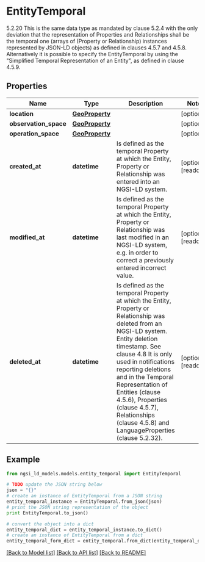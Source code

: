 # EntityTemporal

5.2.20 This is the same data type as mandated by clause 5.2.4 with the only deviation that the representation of Properties and Relationships shall be the temporal one (arrays of (Property or Relationship) instances represented by JSON-LD objects) as defined in clauses 4.5.7 and 4.5.8. Alternatively it is possible to specify the EntityTemporal by using the \"Simplified Temporal Representation of an Entity\", as defined in clause 4.5.9. 

## Properties

Name | Type | Description | Notes
------------ | ------------- | ------------- | -------------
**location** | [**GeoProperty**](GeoProperty.md) |  | [optional] 
**observation_space** | [**GeoProperty**](GeoProperty.md) |  | [optional] 
**operation_space** | [**GeoProperty**](GeoProperty.md) |  | [optional] 
**created_at** | **datetime** | Is defined as the temporal Property at which the Entity, Property or Relationship was entered into an NGSI-LD system.  | [optional] [readonly] 
**modified_at** | **datetime** | Is defined as the temporal Property at which the Entity, Property or Relationship was last modified in an NGSI-LD system, e.g. in order to correct a previously entered incorrect value.  | [optional] [readonly] 
**deleted_at** | **datetime** | Is defined as the temporal Property at which the Entity, Property or Relationship was deleted from an NGSI-LD system.  Entity deletion timestamp. See clause 4.8 It is only used in notifications reporting deletions and in the Temporal Representation of Entities (clause 4.5.6), Properties (clause 4.5.7), Relationships (clause 4.5.8) and LanguageProperties (clause 5.2.32).  | [optional] [readonly] 

## Example

```python
from ngsi_ld_models.models.entity_temporal import EntityTemporal

# TODO update the JSON string below
json = "{}"
# create an instance of EntityTemporal from a JSON string
entity_temporal_instance = EntityTemporal.from_json(json)
# print the JSON string representation of the object
print EntityTemporal.to_json()

# convert the object into a dict
entity_temporal_dict = entity_temporal_instance.to_dict()
# create an instance of EntityTemporal from a dict
entity_temporal_form_dict = entity_temporal.from_dict(entity_temporal_dict)
```
[[Back to Model list]](../README.md#documentation-for-models) [[Back to API list]](../README.md#documentation-for-api-endpoints) [[Back to README]](../README.md)


